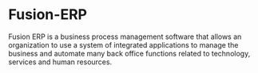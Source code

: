 # Fusion-ERP
Fusion ERP is a business process management software that allows an organization to use a system of integrated applications to manage the business and automate many back office functions related to technology, services and human resources.
